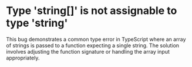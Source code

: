# Type 'string[]' is not assignable to type 'string'
This bug demonstrates a common type error in TypeScript where an array of strings is passed to a function expecting a single string.  The solution involves adjusting the function signature or handling the array input appropriately.